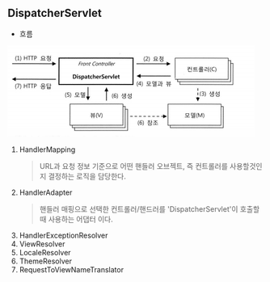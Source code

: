 DispatcherServlet
-----------------
* 흐름

![](흐름.PNG)

1. HandlerMapping
    > URL과 요청 정보 기준으로 어떤 핸들러 오브젝트, 즉 컨트롤러를 사용할것인지  결정하는 로직을 담당한다.
2. HandlerAdapter
    > 핸들러 매핑으로 선택한 컨트롤러/핸드러를 'DispatcherServlet'이 호출할때 사용하는 어댑터 이다.
3. HandlerExceptionResolver
4. ViewResolver
5. LocaleResolver
6. ThemeResolver
7. RequestToViewNameTranslator
